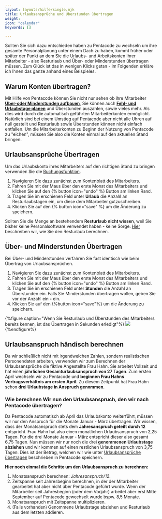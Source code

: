 ```yaml
---
layout: layouts/hilfe/single.njk
title: Urlaubsansprüche und Überstunden übertragen
weight: 
icon: "calendar"
keywords: []

---
```


Sollten Sie sich dazu entschieden haben zu Pentacode zu wechseln um ihre gesamte
Personalplanung unter einem Dach zu haben, kommt früher oder später der Punkt an
dem Sie die Urlaubs- und Arbeitskonten ihrer Mitarbeiter - also Resturlaub und
Über- oder Minderstunden übertragen müssen. Zum Glück ist
das in wenigen Klicks getan - im Folgenden erkläre ich Ihnen das ganze anhand
eines Beispieles.

## Warum Konten übertragen?

Mit Hilfe von Pentacode können Sie nicht nur sehen ob ihre Mitarbeiter
 [**Über-oder Minderstunden aufbauen**](/hilfe/handbuch/mitarbeiter/konten/#stundenkonto),
Sie können auch [**Fehl- und Urlaubstage
planen**](/hilfe/handbuch/mitarbeiter/abwesenheiten) und Überstunden auszahlen,
sowie vieles mehr. Als dies wird durch die automatisch geführten
Mitarbeiterkonten ermöglicht. Natürlich sind bei einem Umstieg auf Pentacode
aber nicht alle Uhren auf null gestellt und Resturlaub sowie Überstunden können
nicht einfach entfallen. Um die Mitarbeiterkonten zu Beginn der Nutzung
von Pentacode zu "eichen", müssen Sie also die Konten einmal auf den aktuellen Stand
bringen. 

## Urlaubsansprüche Übertragen

Um das Urlaubskonto ihres Mitarbeiters auf den richtigen Stand zu bringen
verwenden Sie die
[Buchungsfunktion](/hilfe/handbuch/mitarbeiter/konten/übertrag-bearbeiten-konten-zurücksetzen).

1. Navigieren Sie dazu zunächst zum Kontenblatt des Mitarbeiters.
2. Fahren Sie mit der Maus über den erste Monat des Mitarbeiters und
   klicken Sie auf den {% button icon="undo" %} Button am linken Rand.
3. Tragen Sie im erschienen Feld unter **Urlaub** die Anzahl an Resturlaubstagen
   ein, um diese dem Mitarbeiter gutzuschreiben. 
4. Klicken Sie auf den {% button icon="save" %} um die Änderung zu speichern.

Sollten Sie die Menge an bestehendem **Resturlaub nicht wissen**, weil Sie
bisher keine Personalsoftware verwendet haben - keine Sorge.
[Hier](#übertrag-händisch-berechnen) beschreiben wir, wie Sie den Resturlaub
berechnen.

## Über- und Minderstunden Übertragen

Bei Über- und Minderstunden verfahren Sie fast identisch wie beim Übertrag von
Urlaubsansprüchen. 

1. Navigieren Sie dazu zunächst zum Kontenblatt des Mitarbeiters.
2. Fahren Sie mit der Maus über den erste Monat des Mitarbeiters und
   klicken Sie auf den {% button icon="undo" %} Button am linken Rand.
3. Tragen Sie im erschienen Feld unter **Stunden** die Anzahl an Überstunden
   ein. Falls Sie Minderstunden übertragen wollen, geben Sie vor der Anzahl ein
   **-** ein.
4. Klicken Sie auf den {%button icon="save"%} um die Änderung zu speichern.

{%figure caption="Wenn Sie Resturlaub und Überstunden des Mitarbeiters bereits
kennen, ist das Übertragen in Sekunden erledigt"%}
<img src="urlaubsansprüche.gif"/>
{%endfigure%}

## Urlaubsanspruch händisch berechnen

Da wir schließlich nicht mit irgendwelchen Zahlen, sondern realistischen
Personendaten arbeiten, verwenden wir zum Berechnen der Urlaubsansprüche die
fiktive Angestellte Frau Hahn.
Sie arbeitet Vollzeit und hat einen  **jährlichen Gesamturlaubsanspruch von 27 Tagen**.
Zum ersten April wechseln wir zu Pentacode und **beginnen Frau Hahns
Vertragsverhältnis am ersten April**. Zu diesem Zeitpunkt hat Frau Hahn schon
**drei Urlaubstage in Anspruch genommen**.

### Wie berechnen Wir nun den Urlaubsanspruch, den wir nach Pentacode übertragen?

Da Pentacode automatisch ab April das Urlaubskonto weiterführt, müssen wir nur
den Anspruch für die Monate Januar - März übertragen. Wir wissen, dass der
Monatsanspruch stets dem **Jahresanspruch geteilt durch 12** entspricht. Frau
Hahn hat also einen monatlichen Urlaubsanspruch von 2,25 Tagen. Für die drei
Monate Januar - März entspricht dieser also gesamt 6,75 Tagen. Nun müssen wir
nur noch die drei **genommenen Urlaubstage abziehen** und wir kommen auf einen
restlichen Urlaubsanspruch von 3,75 Tagen. Dies ist der Betrag, welchen wir wie
unter [Urlaubsansprüche übertragen](#urlaubsansprüche-übertragen) beschrieben in
Pentacode speichern.

**Hier noch einmal die Schritte um den Urlaubsanspruch zu berechnen:**
1. Monatsanspruch berechnen: *Jahresanspruch/12*.
2. Zeitspanne seit Jahresbeginn berechnen, in der der Mitarbeiter gearbeitet hat aber nicht über
   Pentacode geführt wurde. Wenn der Mitarbeiter seit Jahresbeginn (oder dem Vorjahr) arbeitet aber
   erst Mitte September auf Pentacode gewechselt wurde bspw. 8,5 Monate.
3. Monatsanspruch mit Zeitspanne multiplizieren.
4. (Falls vorhanden) Genommene Urlaubstage abziehen und Resturlaub aus dem
   letzten addieren.
